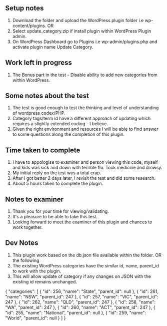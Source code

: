## Setup notes
1. Download the folder and upload the WordPress plugin folder i.e wp-content/plugins. OR
2. Select update_category.zip if install plugin within WordPress Plugin admin. 
3. On WordPress Dashboard go to Plugins i.e wp-admin/plugins.php and activate plugin name Update Category.

## Work left in progress
1. The Bonus part in the test - Disable ability to add new categories from within WordPress.

## Some notes about the test
1. The test is good enough to test the thinking and level of understanding of wordpress codex/PHP.
2. Category tags/term id have a different approach of updating which requires a slightly extended coding - I believe.
3. Given the right environment and resources I will be able to find answer to some questions along the completion of this plugin.

## Time taken to complete
1. I have to appologise to examiner and person viewing this code, myself and kids was sick and down with terrible flu. Took medicine and drowsy.
2. My initial reply on the test was a total crap.
3. After I got better 2 days later, I revisit the test and did some research.
4. About 5 hours taken to complete the plugin.

## Notes to examiner
1. Thank you for your time for viewing/validating.
2. It's a pleasure to be able to take this test.
3. Looking forward to meet the examiner of this plugin and chances to work together.

## Dev Notes
1. This plugin work based on the db.json file available within the folder. OR the following
2. The existing WordPress categories have the similar id, name, parent_id to work with the plugin.
3. This will allow update of category if any changes on JSON with the existing id remains unchanged.

{
  "categories": [
    {
      "id": 256,
      "name": "State",
      "parent_id": null
    },
    {
      "id": 261,
      "name": "NSW",
      "parent_id": 247
    },
    {
      "id": 257,
      "name": "VIC",
      "parent_id": 247
    },
    {
      "id": 262,
      "name": "QLD",
      "parent_id": 247
    },
    {
      "id": 258,
      "name": "WA",
      "parent_id": 247
    },
    {
      "id": 260,
      "name": "ACT",
      "parent_id": 247
    },
    {
      "id": 255,
      "name": "National",
      "parent_id": null
    },
    {
      "id": 259,
      "name": "World",
      "parent_id": null
    }
  ]
}
